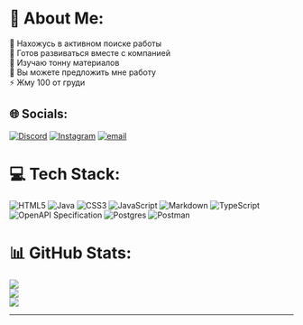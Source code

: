 # 💫 About Me:
🔭 Нахожусь в активном поиске работы<br>🤝 Готов развиваться вместе с компанией<br>🌱 Изучаю тонну материалов<br>💬 Вы можете предложить мне работу<br>⚡ Жму 100 от груди


## 🌐 Socials:
[![Discord](https://img.shields.io/badge/Discord-%237289DA.svg?logo=discord&logoColor=white)](https://discord.gg/vladislavrf) [![Instagram](https://img.shields.io/badge/Instagram-%23E4405F.svg?logo=Instagram&logoColor=white)](https://instagram.com/vladislav.wasa) [![email](https://img.shields.io/badge/Email-D14836?logo=gmail&logoColor=white)](mailto:v.a.lapitskiy@gmail.com) 

# 💻 Tech Stack:
![HTML5](https://img.shields.io/badge/html5-%23E34F26.svg?style=for-the-badge&logo=html5&logoColor=white) ![Java](https://img.shields.io/badge/java-%23ED8B00.svg?style=for-the-badge&logo=openjdk&logoColor=white) ![CSS3](https://img.shields.io/badge/css3-%231572B6.svg?style=for-the-badge&logo=css3&logoColor=white) ![JavaScript](https://img.shields.io/badge/javascript-%23323330.svg?style=for-the-badge&logo=javascript&logoColor=%23F7DF1E) ![Markdown](https://img.shields.io/badge/markdown-%23000000.svg?style=for-the-badge&logo=markdown&logoColor=white) ![TypeScript](https://img.shields.io/badge/typescript-%23007ACC.svg?style=for-the-badge&logo=typescript&logoColor=white) ![OpenAPI Specification](https://img.shields.io/badge/openapiinitiative-%23000000.svg?style=for-the-badge&logo=openapiinitiative&logoColor=white) ![Postgres](https://img.shields.io/badge/postgres-%23316192.svg?style=for-the-badge&logo=postgresql&logoColor=white) ![Postman](https://img.shields.io/badge/Postman-FF6C37?style=for-the-badge&logo=postman&logoColor=white)
# 📊 GitHub Stats:
![](https://github-readme-stats.vercel.app/api?username=VladislavNRU&theme=gruvbox&hide_border=false&include_all_commits=true&count_private=true)<br/>
![](https://github-readme-streak-stats.herokuapp.com/?user=VladislavNRU&theme=gruvbox&hide_border=false)<br/>
![](https://github-readme-stats.vercel.app/api/top-langs/?username=VladislavNRU&theme=gruvbox&hide_border=false&include_all_commits=true&count_private=true&layout=compact)

---


<!-- Proudly created with GPRM ( https://gprm.itsvg.in ) -->

<!--
**VladislavNRU/VladislavNRU** is a ✨ _special_ ✨ repository because its `README.md` (this file) appears on your GitHub profile.

Here are some ideas to get you started:

- 🔭 I’m currently working on ...
- 🌱 I’m currently learning ...
- 👯 I’m looking to collaborate on ...
- 🤔 I’m looking for help with ...
- 💬 Ask me about ...
- 📫 How to reach me: ...
- 😄 Pronouns: ...
- ⚡ Fun fact: ...
-->
